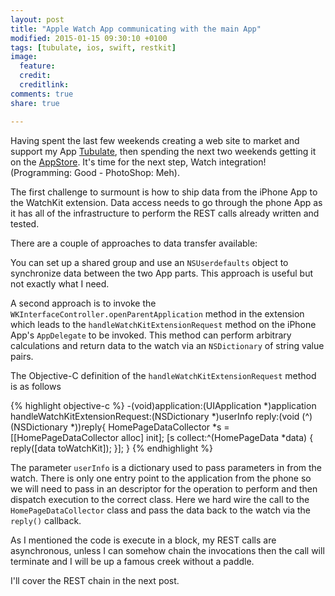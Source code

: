 ```yaml
---
layout: post
title: "Apple Watch App communicating with the main App"
modified: 2015-01-15 09:30:10 +0100
tags: [tubulate, ios, swift, restkit]
image:
  feature: 
  credit: 
  creditlink: 
comments: true
share: true

---
```


Having spent the last few weekends creating a web site to market and support my App [Tubulate](http://www.designedincroxleygreen.com "Visit Tubulate Web Page"),  then spending the next two weekends getting it on the [AppStore](https://itunes.apple.com/gb/app/tubulate/id965526109?mt=8 "Open the app store to see the app"). It's time for the next step,  <i class="fa fa-apple small"></i> Watch integration! (Programming: Good - PhotoShop: Meh).


The first challenge to surmount is how to ship data from the iPhone App to the WatchKit extension. Data access needs to go through the phone App as it has all of the infrastructure to perform the REST calls already written  and tested. 

There are a couple of approaches to data transfer available:

You can set up a shared group and use an `NSUserdefaults` object to synchronize data between the two App parts. This approach is useful but not exactly what I need. 

A second approach is to invoke the `WKInterfaceController.openParentApplication` method in the extension which leads to the `handleWatchKitExtensionRequest` method on the iPhone App's `AppDelegate` to be invoked. This method can perform arbitrary calculations and return data to the watch via an `NSDictionary` of string value pairs.

The Objective-C definition of the `handleWatchKitExtensionRequest` method is as follows

{% highlight objective-c %}
-(void)application:(UIApplication *)application handleWatchKitExtensionRequest:(NSDictionary *)userInfo reply:(void (^)(NSDictionary *))reply{
    HomePageDataCollector *s = [[HomePageDataCollector alloc] init];
    [s collect:^(HomePageData *data) {
        reply([data toWatchKit]);
    }];
}
{% endhighlight %}


The parameter `userInfo` is a dictionary  used to pass parameters in from the watch. There is only one entry point to the application from the phone so we will need to pass in an descriptor for the operation to perform and then dispatch  execution to the correct class. Here we hard wire the call to the `HomePageDataCollector` class and pass the data back to the watch via the `reply()` callback.

As I mentioned the code is execute in a block,  my REST calls are asynchronous, unless I can somehow chain the invocations then the call will terminate and I will be up a famous creek without a paddle.

I'll cover the REST chain in the next post.









